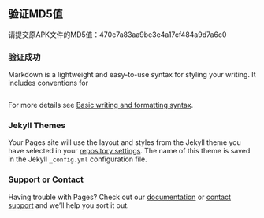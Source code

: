 ## 验证MD5值

请提交原APK文件的MD5值：470c7a83aa9be3e4a17cf484a9d7a6c0

### 验证成功

Markdown is a lightweight and easy-to-use syntax for styling your writing. It includes conventions for

```
```

For more details see [Basic writing and formatting syntax](https://docs.github.com/en/github/writing-on-github/getting-started-with-writing-and-formatting-on-github/basic-writing-and-formatting-syntax).

### Jekyll Themes

Your Pages site will use the layout and styles from the Jekyll theme you have selected in your [repository settings](https://github.com/fairycode-lee/fairycodelee.github.io/settings/pages). The name of this theme is saved in the Jekyll `_config.yml` configuration file.

### Support or Contact

Having trouble with Pages? Check out our [documentation](https://docs.github.com/categories/github-pages-basics/) or [contact support](https://support.github.com/contact) and we’ll help you sort it out.
